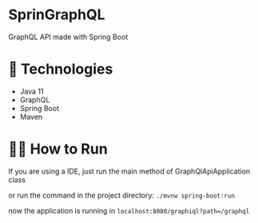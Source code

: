 # SprinGraphQL
GraphQL API made with Spring Boot

# 🚀 Technologies
- Java 11
- GraphQL
- Spring Boot
- Maven

# 👨‍💻 How to Run
If you are using a IDE, just run the main method of GraphQlApiApplication class

or
run the command in the project directory: 
`./mvnw spring-boot:run`

now the application is running in `localhost:8080/graphiql?path=/graphql`
